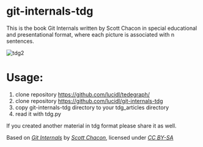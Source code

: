 # git-internals-tdg
This is the book Git Internals written by Scott Chacon in special educational and presentational format, where each picture is associated with n sentences.

![tdg2](https://user-images.githubusercontent.com/2452010/94976395-35ccd300-0515-11eb-8a6f-abad064a6ddb.png)

# Usage:
1) clone repository https://github.com/lucidl/tedegraph/
2) clone repository https://github.com/lucidl/git-internals-tdg
3) copy git-internals-tdg directory to your tdg_articles directory
4) read it with tdg.py

If you created another material in tdg format please share it as well.

Based on *[Git Internals](https://github.com/pluralsight/git-internals-pdf)* by *[Scott Chacon](https://github.com/schacon)*, licensed under *[CC BY-SA](http://creativecommons.org/licenses/by-sa/3.0/)*
